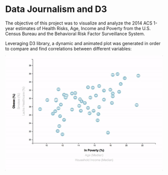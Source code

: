 # Data Journalism and D3

The objective of this project was to visualize and analyze the 2014 ACS 1-year estimates of Health Risks, Age, Income and Poverty from the U.S. Census Bureau and the Behavioral Risk Factor Surveillance System.

Leveraging D3 library, a dynamic and animated plot was generated in order to compare and find correlations between different variables:

![7-animated-scatter](Images/7-animated-scatter.gif)





